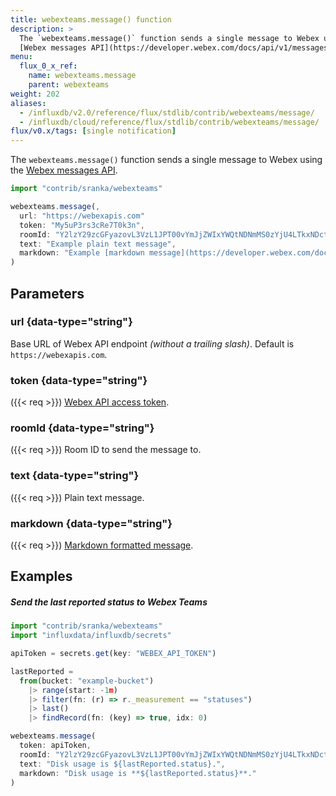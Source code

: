 ```yaml
---
title: webexteams.message() function
description: >
  The `webexteams.message()` function sends a single message to Webex using the
  [Webex messages API](https://developer.webex.com/docs/api/v1/messages/create-a-message).
menu:
  flux_0_x_ref:
    name: webexteams.message
    parent: webexteams
weight: 202
aliases:
  - /influxdb/v2.0/reference/flux/stdlib/contrib/webexteams/message/
  - /influxdb/cloud/reference/flux/stdlib/contrib/webexteams/message/
flux/v0.x/tags: [single notification]
---
```


The `webexteams.message()` function sends a single message to Webex using the
[Webex messages API](https://developer.webex.com/docs/api/v1/messages/create-a-message).

```js
import "contrib/sranka/webexteams"

webexteams.message(,
  url: "https://webexapis.com"
  token: "My5uP3rs3cRe7T0k3n",
  roomId: "Y2lzY29zcGFyazovL3VzL1JPT00vYmJjZWIxYWQtNDNmMS0zYjU4LTkxNDctZjE0YmIwYzRkMTU0",
  text: "Example plain text message",
  markdown: "Example [markdown message](https://developer.webex.com/docs/api/basics)." 
)
```

## Parameters 

### url {data-type="string"}
Base URL of Webex API endpoint _(without a trailing slash)_.
Default is `https://webexapis.com`.

### token {data-type="string"}
({{< req >}})
[Webex API access token](https://developer.webex.com/docs/api/getting-started).

### roomId {data-type="string"}
({{< req >}})
Room ID to send the message to.

### text {data-type="string"}
({{< req >}})
Plain text message.

### markdown {data-type="string"}
({{< req >}})
[Markdown formatted message](https://developer.webex.com/docs/api/basics#formatting-messages).

## Examples

##### Send the last reported status to Webex Teams
```js
import "contrib/sranka/webexteams"
import "influxdata/influxdb/secrets"

apiToken = secrets.get(key: "WEBEX_API_TOKEN")

lastReported =
  from(bucket: "example-bucket")
    |> range(start: -1m)
    |> filter(fn: (r) => r._measurement == "statuses")
    |> last()
    |> findRecord(fn: (key) => true, idx: 0)

webexteams.message(
  token: apiToken,
  roomId: "Y2lzY29zcGFyazovL3VzL1JPT00vYmJjZWIxYWQtNDNmMS0zYjU4LTkxNDctZjE0YmIwYzRkMTU0",
  text: "Disk usage is ${lastReported.status}.",
  markdown: "Disk usage is **${lastReported.status}**."
)
```
